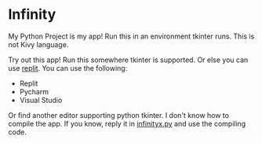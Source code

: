 # Infinity
My Python Project is my app! Run this in an environment tkinter runs. This is not Kivy language. 

Try out this app! Run this somewhere tkinter is supported. Or else you can use [replit](//replit.com/~).
You can use the following:
- Replit
- Pycharm
- Visual Studio

Or find another editor supporting python tkinter.
I don't know how to compile the app. If you know, reply it in [infinityx.py](infinityx.py) and use the compiling code.
